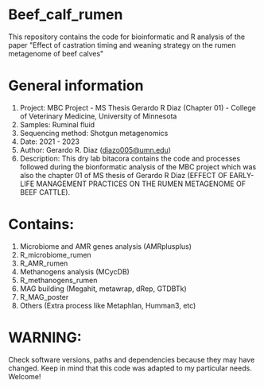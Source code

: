 # Beef_calf_rumen
This repository contains the code for bioinformatic and R analysis of the paper "Effect of castration timing and weaning strategy on the rumen metagenome of beef calves"

# General information
1. Project: MBC Project - MS Thesis Gerardo R Diaz (Chapter 01) - College of Veterinary Medicine, University of Minnesota 				
2. Samples: Ruminal fluid
3. Sequencing method: Shotgun metagenomics 
4. Date: 2021 - 2023 												
5. Author: Gerardo R. Diaz (diazo005@umn.edu)						
6. Description: This dry lab bitacora contains the code and processes followed during the bionformatic analysis of the MBC project which was also the chapter 01 of MS thesis of Gerardo R Diaz (EFFECT OF EARLY-LIFE MANAGEMENT PRACTICES ON THE RUMEN METAGENOME OF BEEF	CATTLE).				

# Contains:														
1. Microbiome and AMR genes analysis (AMRplusplus)
2. R_microbiome_rumen
3. R_AMR_rumen				
4. Methanogens analysis (MCycDB)	
5. R_methanogens_rumen								
6. MAG building (Megahit, metawrap, dRep, GTDBTk)
7. R_MAG_poster				
8. Others (Extra process like Metaphlan, Humman3, etc)			

# WARNING: 
Check software versions, paths and dependencies because they may have changed. Keep in mind that this code was adapted to my particular needs.				
Welcome!															
